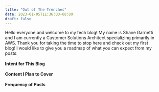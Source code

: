 ```yaml
---
title: "Out of The Trenches"
date: 2023-01-05T11:36:03-08:00
draft: false
---
```


Hello everyone and welcome to my tech blog! My name is Shane Garnetti and I am currently a Customer Solutions Architect specializing primarily in AWS. Thank you for taking the time to stop here and check out my first blog! I would like to give you a roadmap of what you can expect from my posts:<br>
<br>
<strong>Intent for This Blog</strong><br>
<br>
<strong>Content I Plan to Cover</strong><br>
<br>
<strong>Frequency of Posts</strong><br>
